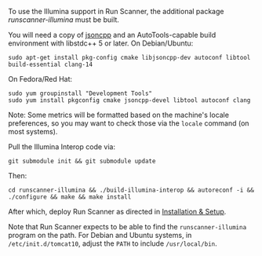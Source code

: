 To use the Illumina support in Run Scanner, the additional package
_runscanner-illumina_ must be built.

You will need a copy of [jsoncpp](https://github.com/open-source-parsers/jsoncpp) and an AutoTools-capable build environment with libstdc++ 5 or later. On Debian/Ubuntu:

    sudo apt-get install pkg-config cmake libjsoncpp-dev autoconf libtool build-essential clang-14

On Fedora/Red Hat:

    sudo yum groupinstall "Development Tools"
    sudo yum install pkgconfig cmake jsoncpp-devel libtool autoconf clang

Note: Some metrics will be formatted based on the machine's locale preferences,
so you may want to check those via the `locale` command (on most systems).


Pull the Illumina Interop code via:

    git submodule init && git submodule update

Then:

    cd runscanner-illumina && ./build-illumina-interop && autoreconf -i && ./configure && make && make install

After which, deploy Run Scanner as directed in
[Installation & Setup](../installation).

Note that Run Scanner expects to be able to find the `runscanner-illumina`
program on the path. For Debian and Ubuntu systems, in `/etc/init.d/tomcat10`,
adjust the `PATH` to include `/usr/local/bin`.

<!-- All this should be moved to the Developer Documentation once we're at that point
## Developer Information
Illumina provides a library to read the contents of runs on disk for all
non-GA/GAII instruments. This library has no Java binding and potential memory
management issues. For these reasons, a separate C++ application exists that
uses the library to process the data and write JSON-encoded output for
consumption by MISO. Some additional processing is done in Java, but most of
the work is done by this program.

This is no automatic coupling to keep the Java and C++'s mapping of the JSON
object in sync, so this must be done manually. Furthermore, all the metrics
output is consumed by the JavaScript in the front end. All this coupling must
be maintained manually if refactoring is required.

The Illumina library targets C++98, but being not masochistic, this program
targets C++11. Therefore, the Illumina library is compiled, using CMake,
targeting C++11 (since C++98 and C++11 do not have compatible ABIs). This
program is compiled using GNU Autotools targeting C++11 and statically linked
again the Illumina library. There is an additional dependency on `jsoncpp` to
create the JSON. This must be provided by the system.


### Compiling

The `build-illumina-interop` script compiles a copy of the Illumina interop library
with the correct build flags. The build flags have two goals: make a library
suitable for static linking to a C++11 binary and discard any features that are
irrelevant.

The `configure.ac` script will detect the build environment for this program.
It does not detect whether the Illumina library has been built correctly (or at
all). It does check for `jsoncpp` using `pkg-config`.

Automake works as follows:

- `configure.ac` is turned into a shell script `configure` by `autoconf`
- `Makefile.am` is turned into `Makefile.in` by `automake`
- `configure` runs and detects the build environment; it turns `Makefile.in`
  into `Makefile` with all the appropriate information included
- `Makefile` is run by `make` to compile, link, and install the program

`autoreconf` runs `autoconf` and `automake` as one step, with the correct
settings.

To clear the build environment, `make clean` will delete all the compiler
output and `make distclean` will delete the compiler output and `Makefile`. The
Illumina library can be cleaned separate using `make -C interop clean` or
deleting `interop-build`.

### Testing

There are no direct tests for this code. There are tests for Run Scanner that
test the output of this program against golden output. These tests are disabled
by default because this program must be built and put on the path, which is not
a normal user workflow. See the Run Scanner readme for details.
-->
